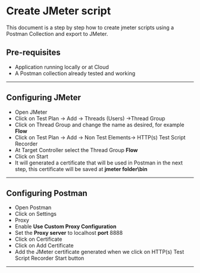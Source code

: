 # Create JMeter script

This document is a step by step how to create jmeter scripts using a Postman Collection and export to JMeter.

## Pre-requisites
- Application running locally or at Cloud
- A Postman collection already tested and working

---
## Configuring JMeter

- Open JMeter
- Click on Test Plan -> Add -> Threads (Users) ->Thread Group
- Click on Thread Group and change the name as desired, for example **Flow**
- Click on Test Plan -> Add -> Non Test Elements-> HTTP(s) Test Script Recorder
- At Target Controller select the Thread Group **Flow**
- Click on Start
- It will generated a certificate that will be used in Postman in the next step, this certificate will be saved at **jmeter folder\bin**


---
## Configuring Postman

- Open Postman
- Click on Settings
- Proxy
- Enable **Use Custom Proxy Configuration**
- Set the **Proxy server** to localhost **port** 8888
- Click on Certificate
- Click on Add Certificate
- Add the JMeter certificate generated when we click on HTTP(s) Test Script Recorder Start button

---


